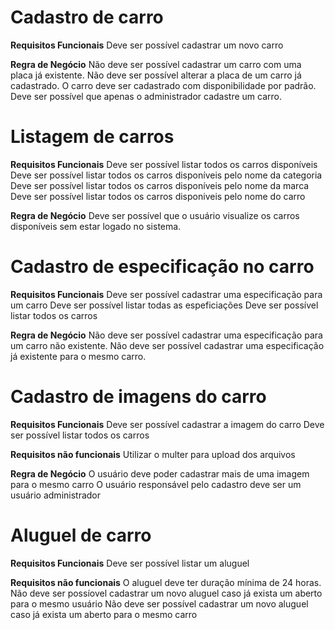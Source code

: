# Cadastro de carro

**Requisitos Funcionais**
Deve ser possível  cadastrar um novo carro

**Regra de Negócio**
Não deve ser possível cadastrar um carro com uma placa já existente.
Não deve ser possível alterar a placa de um carro já cadastrado.
O carro deve ser cadastrado com disponibilidade por padrão.
Deve ser possível que apenas o administrador cadastre um carro.

# Listagem de carros

**Requisitos Funcionais**
Deve ser possível listar todos os carros disponíveis
Deve ser possível listar todos os carros disponíveis pelo nome da categoria
Deve ser possível listar todos os carros disponíveis pelo nome da marca
Deve ser possível listar todos os carros disponiveis pelo nome do carro

**Regra de Negócio**
Deve ser possível que o usuário visualize os carros disponíveis sem estar logado no sistema.

# Cadastro de especificação no carro

**Requisitos Funcionais**
Deve ser possível cadastrar uma especificação para um carro
Deve ser possível listar todas as espeficiações
Deve ser possível listar todos os carros

**Regra de Negócio**
Não deve ser possível cadastrar uma especificação para um carro não existente.
Não deve ser possível cadastrar uma especificação já existente para o mesmo carro.

# Cadastro de imagens do carro

**Requisitos Funcionais**
Deve ser possível cadastrar a imagem do carro
Deve ser possível listar todos os carros


**Requisitos não funcionais**
Utilizar o multer para upload dos arquivos

**Regra de Negócio**
O usuário deve poder cadastrar mais de uma imagem para o mesmo carro
O usuário responsável pelo cadastro deve ser um usuário administrador

# Aluguel de carro

**Requisitos Funcionais**
Deve ser possível listar um aluguel

**Requisitos não funcionais**
O aluguel deve ter duração mínima de 24 horas.
Não deve ser possíovel cadastrar um novo aluguel caso já exista um aberto para o mesmo usuário
Não deve ser possível cadastrar um novo aluguel caso já exista um aberto para o mesmo carro